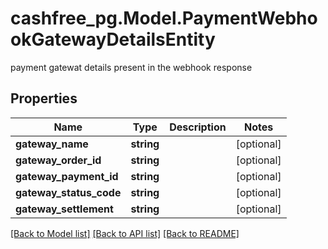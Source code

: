 # cashfree_pg.Model.PaymentWebhookGatewayDetailsEntity
payment gatewat details present in the webhook response

## Properties

Name | Type | Description | Notes
------------ | ------------- | ------------- | -------------
**gateway_name** | **string** |  | [optional] 
**gateway_order_id** | **string** |  | [optional] 
**gateway_payment_id** | **string** |  | [optional] 
**gateway_status_code** | **string** |  | [optional] 
**gateway_settlement** | **string** |  | [optional] 

[[Back to Model list]](../README.md#documentation-for-models) [[Back to API list]](../README.md#documentation-for-api-endpoints) [[Back to README]](../README.md)

